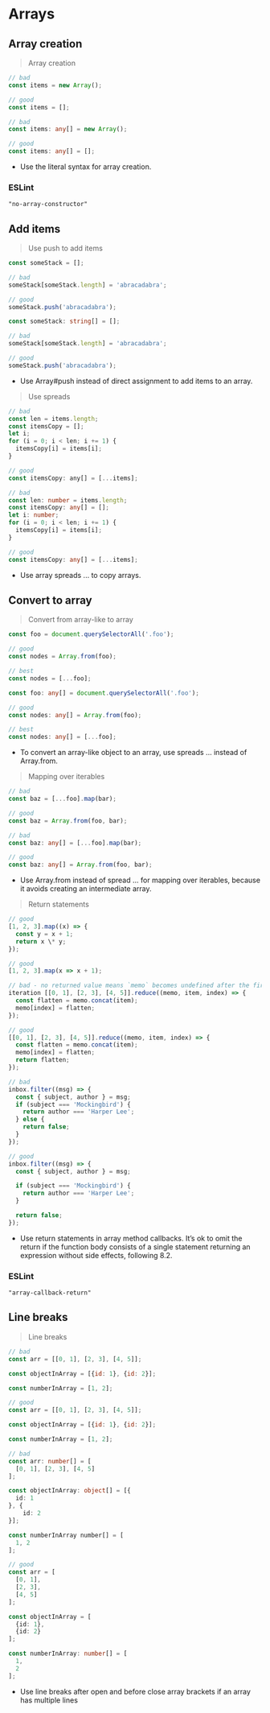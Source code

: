 # Arrays

## Array creation

> Array creation

```javascript
// bad
const items = new Array();

// good
const items = [];
```

```typescript
// bad
const items: any[] = new Array();

// good
const items: any[] = [];
```

* Use the literal syntax for array creation.

### ESLint

`"no-array-constructor"`

## Add items

> Use push to add items

```javascript
const someStack = [];

// bad
someStack[someStack.length] = 'abracadabra';

// good
someStack.push('abracadabra');
```

```typescript
const someStack: string[] = [];

// bad
someStack[someStack.length] = 'abracadabra';

// good
someStack.push('abracadabra');
```

* Use Array#push instead of direct assignment to add items to an array.

> Use spreads

```javascript
// bad
const len = items.length;
const itemsCopy = [];
let i;
for (i = 0; i < len; i += 1) {
  itemsCopy[i] = items[i];
}

// good
const itemsCopy: any[] = [...items];
```

```typescript
// bad
const len: number = items.length;
const itemsCopy: any[] = [];
let i: number;
for (i = 0; i < len; i += 1) {
  itemsCopy[i] = items[i];
}

// good
const itemsCopy: any[] = [...items];
```

* Use array spreads ... to copy arrays.

## Convert to array

> Convert from array-like to array

```javascript
const foo = document.querySelectorAll('.foo');

// good
const nodes = Array.from(foo);

// best
const nodes = [...foo];
```

```typescript
const foo: any[] = document.querySelectorAll('.foo');

// good
const nodes: any[] = Array.from(foo);

// best
const nodes: any[] = [...foo];
```

* To convert an array-like object to an array, use spreads ... instead of
  Array.from.

> Mapping over iterables

```javascript
// bad
const baz = [...foo].map(bar);

// good
const baz = Array.from(foo, bar);
```

```typescript
// bad
const baz: any[] = [...foo].map(bar);

// good
const baz: any[] = Array.from(foo, bar);
```

* Use Array.from instead of spread ... for mapping over iterables, because it
  avoids creating an intermediate array.

> Return statements

```javascript
// good
[1, 2, 3].map((x) => {
  const y = x + 1;
  return x \* y;
});

// good
[1, 2, 3].map(x => x + 1);

// bad - no returned value means `memo` becomes undefined after the first
iteration [[0, 1], [2, 3], [4, 5]].reduce((memo, item, index) => {
  const flatten = memo.concat(item);
  memo[index] = flatten;
});

// good
[[0, 1], [2, 3], [4, 5]].reduce((memo, item, index) => {
  const flatten = memo.concat(item);
  memo[index] = flatten;
  return flatten;
});

// bad
inbox.filter((msg) => {
  const { subject, author } = msg;
  if (subject === 'Mockingbird') {
    return author === 'Harper Lee';
  } else {
    return false;
  }
});

// good
inbox.filter((msg) => {
  const { subject, author } = msg;

  if (subject === 'Mockingbird') {
    return author === 'Harper Lee';
  }

  return false;
});
```

* Use return statements in array method callbacks. It’s ok to omit the return if
  the function body consists of a single statement returning an expression
  without side effects, following 8.2.

### ESLint

`"array-callback-return"`

## Line breaks

> Line breaks

```javascript
// bad
const arr = [[0, 1], [2, 3], [4, 5]];

const objectInArray = [{id: 1}, {id: 2}];

const numberInArray = [1, 2];

// good
const arr = [[0, 1], [2, 3], [4, 5]];

const objectInArray = [{id: 1}, {id: 2}];

const numberInArray = [1, 2];
```

```typescript
// bad
const arr: number[] = [
  [0, 1], [2, 3], [4, 5]
];

const objectInArray: object[] = [{
  id: 1
}, {
    id: 2
}];

const numberInArray number[] = [
  1, 2
];

// good
const arr = [
  [0, 1],
  [2, 3],
  [4, 5]
];

const objectInArray = [
  {id: 1},
  {id: 2}
];

const numberInArray: number[] = [
  1,
  2
];
```

* Use line breaks after open and before close array brackets if an array has
  multiple lines
